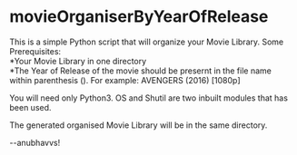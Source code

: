 # movieOrganiserByYearOfRelease

This is a simple Python script that will organize your Movie Library.
Some Prerequisites:<br />
*Your Movie Library in one directory <br />
*The Year of Release of the movie should be presernt in the file name within parenthesis (). For example: AVENGERS (2016) [1080p] <br />

You will need only Python3. OS and Shutil are two inbuilt modules that has been used.

The generated organised Movie Library will be in the same directory.

--anubhavvs!
